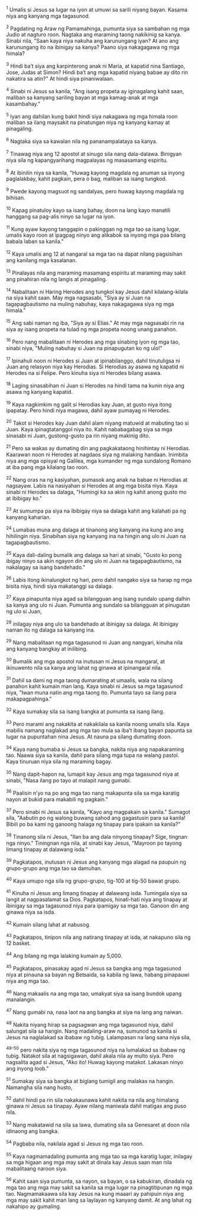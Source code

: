 <sup>1</sup>
Umalis si Jesus sa lugar na iyon at umuwi sa sarili niyang bayan. Kasama niya ang kanyang mga tagasunod. 

<sup>2</sup>
Pagdating ng Araw ng Pamamahinga, pumunta siya sa sambahan ng mga Judio at nagturo roon. Nagtaka ang maraming taong nakikinig sa kanya. Sinabi nila, "Saan kaya niya nakuha ang karunungang iyan? At ano ang karunungang ito na ibinigay sa kanya? Paano siya nakagagawa ng mga himala? 

<sup>3</sup>
Hindi baʼt siya ang karpinterong anak ni Maria, at kapatid nina Santiago, Jose, Judas at Simon? Hindi baʼt ang mga kapatid niyang babae ay dito rin nakatira sa atin?" At hindi siya pinaniwalaan. 

<sup>4</sup>
Sinabi ni Jesus sa kanila, "Ang isang propeta ay iginagalang kahit saan, maliban sa kanyang sariling bayan at mga kamag-anak at mga kasambahay." 

<sup>5</sup>
Iyan ang dahilan kung bakit hindi siya nakagawa ng mga himala roon maliban sa ilang maysakit na pinatungan niya ng kanyang kamay at pinagaling. 

<sup>6</sup>
Nagtaka siya sa kawalan nila ng pananampalataya sa kanya.

<sup>7</sup>
Tinawag niya ang 12 apostol at sinugo sila nang dala-dalawa. Binigyan niya sila ng kapangyarihang magpalayas ng masasamang espiritu. 

<sup>8</sup>
At ibinilin niya sa kanila, "Huwag kayong magdala ng anuman sa inyong paglalakbay, kahit pagkain, pera o bag, maliban sa isang tungkod. 

<sup>9</sup>
Pwede kayong magsuot ng sandalyas, pero huwag kayong magdala ng bihisan. 

<sup>10</sup>
Kapag pinatuloy kayo sa isang bahay, doon na lang kayo manatili hanggang sa pag-alis ninyo sa lugar na iyon. 

<sup>11</sup>
Kung ayaw kayong tanggapin o pakinggan ng mga tao sa isang lugar, umalis kayo roon at ipagpag ninyo ang alikabok sa inyong mga paa bilang babala laban sa kanila." 

<sup>12</sup>
Kaya umalis ang 12 at nangaral sa mga tao na dapat nilang pagsisihan ang kanilang mga kasalanan. 

<sup>13</sup>
Pinalayas nila ang maraming masamang espiritu at maraming may sakit ang pinahiran nila ng langis at pinagaling.

<sup>14</sup>
Nabalitaan ni Haring Herodes ang tungkol kay Jesus dahil kilalang-kilala na siya kahit saan. May mga nagsasabi, "Siya ay si Juan na tagapagbautismo na muling nabuhay, kaya nakagagawa siya ng mga himala." 

<sup>15</sup>
Ang sabi naman ng iba, "Siya ay si Elias." At may mga nagsasabi rin na siya ay isang propeta na tulad ng mga propeta noong unang panahon. 

<sup>16</sup>
Pero nang mabalitaan ni Herodes ang mga sinabing iyon ng mga tao, sinabi niya, "Muling nabuhay si Juan na pinapugutan ko ng ulo!" 

<sup>17</sup>
Ipinahuli noon ni Herodes si Juan at ipinabilanggo, dahil tinutuligsa ni Juan ang relasyon niya kay Herodias. Si Herodias ay asawa ng kapatid ni Herodes na si Felipe. Pero kinuha siya ni Herodes bilang asawa. 

<sup>18</sup>
Laging sinasabihan ni Juan si Herodes na hindi tama na kunin niya ang asawa ng kanyang kapatid. 

<sup>19</sup>
Kaya nagkimkim ng galit si Herodias kay Juan, at gusto niya itong ipapatay. Pero hindi niya magawa, dahil ayaw pumayag ni Herodes. 

<sup>20</sup>
Takot si Herodes kay Juan dahil alam niyang matuwid at mabuting tao si Juan. Kaya ipinagtatanggol niya ito. Kahit nababagabag siya sa mga sinasabi ni Juan, gustong-gusto pa rin niyang makinig dito. 

<sup>21</sup>
Pero sa wakas ay dumating din ang pagkakataong hinihintay ni Herodias. Kaarawan noon ni Herodes at nagdaos siya ng malaking handaan. Inimbita niya ang mga opisyal ng Galilea, mga kumander ng mga sundalong Romano at iba pang mga kilalang tao roon. 

<sup>22</sup>
Nang oras na ng kasiyahan, pumasok ang anak na babae ni Herodias at nagsayaw. Labis na nasiyahan si Herodes at ang mga bisita niya. Kaya sinabi ni Herodes sa dalaga, "Humingi ka sa akin ng kahit anong gusto mo at ibibigay ko." 

<sup>23</sup>
At sumumpa pa siya na ibibigay niya sa dalaga kahit ang kalahati pa ng kanyang kaharian. 

<sup>24</sup>
Lumabas muna ang dalaga at tinanong ang kanyang ina kung ano ang hihilingin niya. Sinabihan siya ng kanyang ina na hingin ang ulo ni Juan na tagapagbautismo. 

<sup>25</sup>
Kaya dali-daling bumalik ang dalaga sa hari at sinabi, "Gusto ko pong ibigay ninyo sa akin ngayon din ang ulo ni Juan na tagapagbautismo, na nakalagay sa isang bandehado." 

<sup>26</sup>
Labis itong ikinalungkot ng hari, pero dahil nangako siya sa harap ng mga bisita niya, hindi siya makatanggi sa dalaga. 

<sup>27</sup>
Kaya pinapunta niya agad sa bilangguan ang isang sundalo upang dalhin sa kanya ang ulo ni Juan. Pumunta ang sundalo sa bilangguan at pinugutan ng ulo si Juan, 

<sup>28</sup>
inilagay niya ang ulo sa bandehado at ibinigay sa dalaga. At ibinigay naman ito ng dalaga sa kanyang ina. 

<sup>29</sup>
Nang mabalitaan ng mga tagasunod ni Juan ang nangyari, kinuha nila ang kanyang bangkay at inilibing.

<sup>30</sup>
Bumalik ang mga apostol na inutusan ni Jesus na mangaral, at ikinuwento nila sa kanya ang lahat ng ginawa at ipinangaral nila. 

<sup>31</sup>
Dahil sa dami ng mga taong dumarating at umaalis, wala na silang panahon kahit kumain man lang. Kaya sinabi ni Jesus sa mga tagasunod niya, "Iwan muna natin ang mga taong ito. Pumunta tayo sa ilang para makapagpahinga." 

<sup>32</sup>
Kaya sumakay sila sa isang bangka at pumunta sa isang ilang. 

<sup>33</sup>
Pero marami ang nakakita at nakakilala sa kanila noong umalis sila. Kaya mabilis namang naglakad ang mga tao mula sa ibaʼt ibang bayan papunta sa lugar na pupuntahan nina Jesus. At nauna pa silang dumating doon. 

<sup>34</sup>
Kaya nang bumaba si Jesus sa bangka, nakita niya ang napakaraming tao. Naawa siya sa kanila, dahil para silang mga tupa na walang pastol. Kaya tinuruan niya sila ng maraming bagay. 

<sup>35</sup>
Nang dapit-hapon na, lumapit kay Jesus ang mga tagasunod niya at sinabi, "Nasa ilang po tayo at malapit nang gumabi. 

<sup>36</sup>
Paalisin nʼyo na po ang mga tao nang makapunta sila sa mga karatig nayon at bukid para makabili ng pagkain." 

<sup>37</sup>
Pero sinabi ni Jesus sa kanila, "Kayo ang magpakain sa kanila." Sumagot sila, "Aabutin po ng walong buwang sahod ang gagastusin para sa kanila! Bibili po ba kami ng ganoong halaga ng tinapay para ipakain sa kanila?" 

<sup>38</sup>
Tinanong sila ni Jesus, "Ilan ba ang dala ninyong tinapay? Sige, tingnan nga ninyo." Tiningnan nga nila, at sinabi kay Jesus, "Mayroon po tayong limang tinapay at dalawang isda." 

<sup>39</sup>
Pagkatapos, inutusan ni Jesus ang kanyang mga alagad na paupuin ng grupo-grupo ang mga tao sa damuhan. 

<sup>40</sup>
Kaya umupo nga sila ng grupo-grupo, tig-100 at tig-50 bawat grupo. 

<sup>41</sup>
Kinuha ni Jesus ang limang tinapay at dalawang isda. Tumingala siya sa langit at nagpasalamat sa Dios. Pagkatapos, hinati-hati niya ang tinapay at ibinigay sa mga tagasunod niya para ipamigay sa mga tao. Ganoon din ang ginawa niya sa isda. 

<sup>42</sup>
Kumain silang lahat at nabusog. 

<sup>43</sup>
Pagkatapos, tinipon nila ang natirang tinapay at isda, at nakapuno sila ng 12 basket. 

<sup>44</sup>
Ang bilang ng mga lalaking kumain ay 5,000.

<sup>45</sup>
Pagkatapos, pinasakay agad ni Jesus sa bangka ang mga tagasunod niya at pinauna sa bayan ng Betsaida, sa kabila ng lawa, habang pinapauwi niya ang mga tao. 

<sup>46</sup>
Nang makaalis na ang mga tao, umakyat siya sa isang bundok upang manalangin. 

<sup>47</sup>
Nang gumabi na, nasa laot na ang bangka at siya na lang ang naiwan. 

<sup>48</sup>
Nakita niyang hirap sa pagsagwan ang mga tagasunod niya, dahil salungat sila sa hangin. Nang madaling-araw na, sumunod sa kanila si Jesus na naglalakad sa ibabaw ng tubig. Lalampasan na lang sana niya sila,

<sup>49-50</sup>
pero nakita siya ng mga tagasunod niya na lumalakad sa ibabaw ng tubig. Natakot sila at nagsigawan, dahil akala nila ay multo siya. Pero nagsalita agad si Jesus, "Ako ito! Huwag kayong matakot. Lakasan ninyo ang inyong loob." 

<sup>51</sup>
Sumakay siya sa bangka at biglang tumigil ang malakas na hangin. Namangha sila nang husto, 

<sup>52</sup>
dahil hindi pa rin sila nakakaunawa kahit nakita na nila ang himalang ginawa ni Jesus sa tinapay. Ayaw nilang maniwala dahil matigas ang puso nila.

<sup>53</sup>
Nang makatawid na sila sa lawa, dumating sila sa Genesaret at doon nila idinaong ang bangka. 

<sup>54</sup>
Pagbaba nila, nakilala agad si Jesus ng mga tao roon. 

<sup>55</sup>
Kaya nagmamadaling pumunta ang mga tao sa mga karatig lugar, inilagay sa mga higaan ang mga may sakit at dinala kay Jesus saan man nila mabalitaang naroon siya. 

<sup>56</sup>
Kahit saan siya pumunta, sa nayon, sa bayan, o sa kabukiran, dinadala ng mga tao ang mga may sakit sa kanila sa mga lugar na pinagtitipunan ng mga tao. Nagmamakaawa sila kay Jesus na kung maaari ay pahipuin niya ang mga may sakit kahit man lang sa laylayan ng kanyang damit. At ang lahat ng nakahipo ay gumaling.